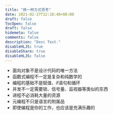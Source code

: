 ```yaml
---
title: "换一种方式思考"
date: 2021-02-27T12:16:48+08:00
draft: false
TocOpen: false
draft: false
hidemeta: false
comments: false
description: "Desc Text."
disableHLJS: true
disableShare: true
disableHLJS: false
---
```


- 面向对象不是设计代码的唯一方法
- 函数式编程不一定是复杂和纯数学的
- 编程的基础不是赋值、if语句和循环
- 并发不一定需要锁、信号量、监视器等类似的东西
- 进程不必消耗大量的资源
- 元编程不只是语言的附属品
- 即使编程是你的工作，也应该是充满乐趣的
